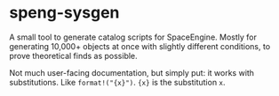 # speng-sysgen

A small tool to generate catalog scripts for SpaceEngine. Mostly for generating 10,000+ objects at once with slightly different conditions, to prove theoretical finds as possible.

Not much user-facing documentation, but simply put: it works with substitutions. Like `format!("{x}")`. `{x}` is the substitution `x`.
